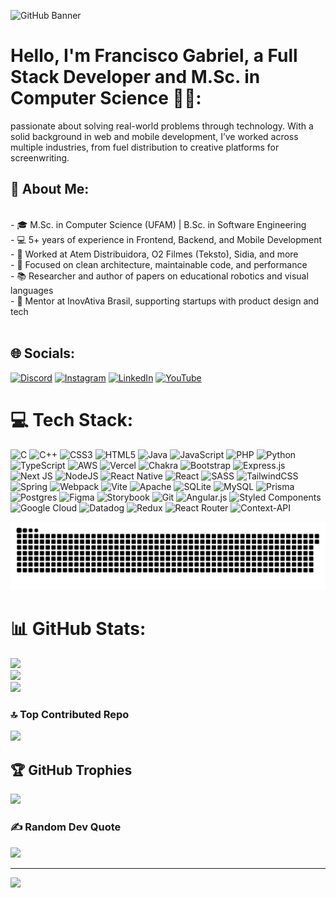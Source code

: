<!-- mantém 100 % da largura, mas força um recorte vertical -->
<img
  src="francisco.svg"
  alt="GitHub Banner"
 />


# Hello, I'm **Francisco Gabriel**, a Full Stack Developer and M.Sc. in Computer Science 👋🏼: 

 passionate about solving real-world problems through technology. With a solid background in web and mobile development, I’ve worked across multiple industries, from fuel distribution to creative platforms for screenwriting.

## 🚀 About Me:

<br>- 🎓 M.Sc. in Computer Science (UFAM) | B.Sc. in Software Engineering<br>- 💻 5+ years of experience in Frontend, Backend, and Mobile Development<br>- 🏢 Worked at Atem Distribuidora, O2 Filmes (Teksto), Sidia, and more<br>- 🎯 Focused on clean architecture, maintainable code, and performance<br>- 📚 Researcher and author of papers on educational robotics and visual languages<br>- 🤝 Mentor at InovAtiva Brasil, supporting startups with product design and tech<br><br>

## 🌐 Socials:
[![Discord](https://img.shields.io/badge/Discord-%237289DA.svg?logo=discord&logoColor=white)](https://discord.gg/franciscogabriel4223) [![Instagram](https://img.shields.io/badge/Instagram-%23E4405F.svg?logo=Instagram&logoColor=white)](https://instagram.com/https://www.instagram.com/franciscogabriel.br/) [![LinkedIn](https://img.shields.io/badge/LinkedIn-%230077B5.svg?logo=linkedin&logoColor=white)](https://linkedin.com/in/https://www.linkedin.com/in/francisco-gabriel-software) [![YouTube](https://img.shields.io/badge/YouTube-%23FF0000.svg?logo=YouTube&logoColor=white)](https://youtube.com/@https://www.youtube.com/@franciscogabriel3016) 

# 💻 Tech Stack:
![C](https://img.shields.io/badge/c-%2300599C.svg?style=for-the-badge&logo=c&logoColor=white) ![C++](https://img.shields.io/badge/c++-%2300599C.svg?style=for-the-badge&logo=c%2B%2B&logoColor=white) ![CSS3](https://img.shields.io/badge/css3-%231572B6.svg?style=for-the-badge&logo=css3&logoColor=white) ![HTML5](https://img.shields.io/badge/html5-%23E34F26.svg?style=for-the-badge&logo=html5&logoColor=white) ![Java](https://img.shields.io/badge/java-%23ED8B00.svg?style=for-the-badge&logo=openjdk&logoColor=white) ![JavaScript](https://img.shields.io/badge/javascript-%23323330.svg?style=for-the-badge&logo=javascript&logoColor=%23F7DF1E) ![PHP](https://img.shields.io/badge/php-%23777BB4.svg?style=for-the-badge&logo=php&logoColor=white) ![Python](https://img.shields.io/badge/python-3670A0?style=for-the-badge&logo=python&logoColor=ffdd54) ![TypeScript](https://img.shields.io/badge/typescript-%23007ACC.svg?style=for-the-badge&logo=typescript&logoColor=white) ![AWS](https://img.shields.io/badge/AWS-%23FF9900.svg?style=for-the-badge&logo=amazon-aws&logoColor=white) ![Vercel](https://img.shields.io/badge/vercel-%23000000.svg?style=for-the-badge&logo=vercel&logoColor=white) ![Chakra](https://img.shields.io/badge/chakra-%234ED1C5.svg?style=for-the-badge&logo=chakraui&logoColor=white) ![Bootstrap](https://img.shields.io/badge/bootstrap-%238511FA.svg?style=for-the-badge&logo=bootstrap&logoColor=white) ![Express.js](https://img.shields.io/badge/express.js-%23404d59.svg?style=for-the-badge&logo=express&logoColor=%2361DAFB) ![Next JS](https://img.shields.io/badge/Next-black?style=for-the-badge&logo=next.js&logoColor=white) ![NodeJS](https://img.shields.io/badge/node.js-6DA55F?style=for-the-badge&logo=node.js&logoColor=white) ![React Native](https://img.shields.io/badge/react_native-%2320232a.svg?style=for-the-badge&logo=react&logoColor=%2361DAFB) ![React](https://img.shields.io/badge/react-%2320232a.svg?style=for-the-badge&logo=react&logoColor=%2361DAFB) ![SASS](https://img.shields.io/badge/SASS-hotpink.svg?style=for-the-badge&logo=SASS&logoColor=white) ![TailwindCSS](https://img.shields.io/badge/tailwindcss-%2338B2AC.svg?style=for-the-badge&logo=tailwind-css&logoColor=white) ![Spring](https://img.shields.io/badge/spring-%236DB33F.svg?style=for-the-badge&logo=spring&logoColor=white) ![Webpack](https://img.shields.io/badge/webpack-%238DD6F9.svg?style=for-the-badge&logo=webpack&logoColor=black) ![Vite](https://img.shields.io/badge/vite-%23646CFF.svg?style=for-the-badge&logo=vite&logoColor=white) ![Apache](https://img.shields.io/badge/apache-%23D42029.svg?style=for-the-badge&logo=apache&logoColor=white) ![SQLite](https://img.shields.io/badge/sqlite-%2307405e.svg?style=for-the-badge&logo=sqlite&logoColor=white) ![MySQL](https://img.shields.io/badge/mysql-4479A1.svg?style=for-the-badge&logo=mysql&logoColor=white) ![Prisma](https://img.shields.io/badge/Prisma-3982CE?style=for-the-badge&logo=Prisma&logoColor=white) ![Postgres](https://img.shields.io/badge/postgres-%23316192.svg?style=for-the-badge&logo=postgresql&logoColor=white) ![Figma](https://img.shields.io/badge/figma-%23F24E1E.svg?style=for-the-badge&logo=figma&logoColor=white) ![Storybook](https://img.shields.io/badge/-Storybook-FF4785?style=for-the-badge&logo=storybook&logoColor=white) ![Git](https://img.shields.io/badge/git-%23F05033.svg?style=for-the-badge&logo=git&logoColor=white) ![Angular.js](https://img.shields.io/badge/angular.js-%23E23237.svg?style=for-the-badge&logo=angularjs&logoColor=white) ![Styled Components](https://img.shields.io/badge/styled--components-DB7093?style=for-the-badge&logo=styled-components&logoColor=white) ![Google Cloud](https://img.shields.io/badge/GoogleCloud-%234285F4.svg?style=for-the-badge&logo=google-cloud&logoColor=white) ![Datadog](https://img.shields.io/badge/datadog-%23632CA6.svg?style=for-the-badge&logo=datadog&logoColor=white) ![Redux](https://img.shields.io/badge/redux-%23593d88.svg?style=for-the-badge&logo=redux&logoColor=white) ![React Router](https://img.shields.io/badge/React_Router-CA4245?style=for-the-badge&logo=react-router&logoColor=white) ![Context-API](https://img.shields.io/badge/Context--Api-000000?style=for-the-badge&logo=react)

<picture>
  <source media="(prefers-color-scheme: dark)" srcset="https://raw.githubusercontent.com/FranciscoGabriel1/FranciscoGabriel1/output/github-snake-dark.svg" />
  <source media="(prefers-color-scheme: light)" srcset="https://raw.githubusercontent.com/FranciscoGabriel1/FranciscoGabriel1/output/github-snake.svg" />
  <img alt="github-snake" src="https://raw.githubusercontent.com/FranciscoGabriel1/FranciscoGabriel1/output/github-snake.svg" />
</picture>

# 📊 GitHub Stats:
![](https://github-readme-stats.vercel.app/api?username=FranciscoGabriel1&theme=dark&hide_border=true&include_all_commits=false&count_private=false)<br/>
![](https://nirzak-streak-stats.vercel.app/?user=FranciscoGabriel1&theme=dark&hide_border=true)<br/>
![](https://github-readme-stats.vercel.app/api/top-langs/?username=FranciscoGabriel1&theme=dark&hide_border=true&include_all_commits=false&count_private=false&layout=compact)



### 🔝 Top Contributed Repo
![](https://github-contributor-stats.vercel.app/api?username=FranciscoGabriel1&limit=5&theme=dark&combine_all_yearly_contributions=true)

## 🏆 GitHub Trophies
![](https://github-profile-trophy.vercel.app/?username=FranciscoGabriel1&theme=radical&no-frame=false&no-bg=true&margin-w=4)

### ✍️ Random Dev Quote
![](https://quotes-github-readme.vercel.app/api?type=horizontal&theme=radical)

---
[![](https://visitcount.itsvg.in/api?id=FranciscoGabriel1&icon=0&color=0)](https://visitcount.itsvg.in)

